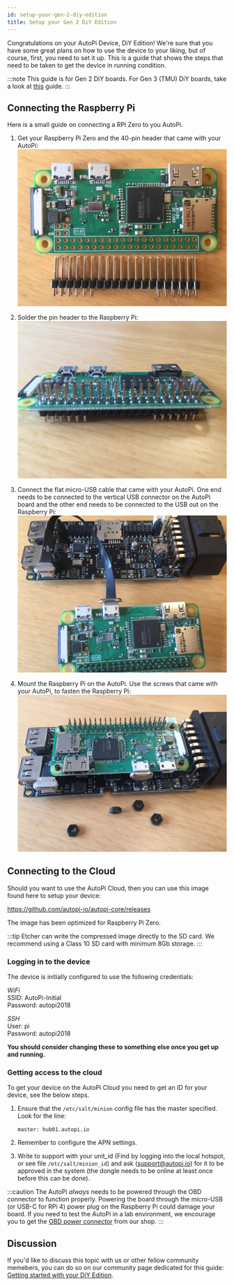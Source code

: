 ```yaml
---
id: setup-your-gen-2-diy-edition
title: Setup your Gen 2 DiY Edition
---
```


Congratulations on your AutoPi Device, DiY Edition! We're sure that you have some great plans on how to use
the device to your liking, but of course, first, you need to set it up. This is a guide that shows the
steps that need to be taken to get the device in running condition.

:::note
This guide is for Gen 2 DiY boards. For Gen 3 (TMU) DiY boards, take a look at
[this](setup_your_tmu_diy_edition.md) guide.
:::

## Connecting the Raspberry Pi
Here is a small guide on connecting a RPi Zero to you AutoPi.

1. Get your Raspberry Pi Zero and the 40-pin header that came with your AutoPi:
![rpi_zero_pinless](/img/guides/setup_your_gen_2_diy_edition/rpi_zero_pinless.jpeg) 

2. Solder the pin header to the Raspberry Pi:
![rpi_zero_pins_attached](/img/guides/setup_your_gen_2_diy_edition/rpi_zero_pins_attached.jpeg) 

3. Connect the flat micro-USB cable that came with your AutoPi. One end needs to be connected to the
vertical USB connector on the AutoPi board and the other end needs to be connected to the USB out on
the Raspberry Pi: 
![connect_diy_board_usb](/img/guides/setup_your_gen_2_diy_edition/connect_diy_board_usb.jpeg) 

4. Mount the Raspberry Pi on the AutoPi. Use the screws that came with your AutoPi, to fasten the
Raspberry Pi: 
![fasten_rpi_with_diy_board](/img/guides/setup_your_gen_2_diy_edition/fasten_rpi_with_diy_board.jpeg) 

## Connecting to the Cloud
Should you want to use the AutoPi Cloud, then you can use this image found here to setup your device:

https://github.com/autopi-io/autopi-core/releases

The image has been optimized for Raspberry Pi Zero.

:::tip
Etcher can write the compressed image directly to the SD card. We recommend using a Class 10
SD card with minimum 8Gb storage.
:::

### Logging in to the device

The device is initially configured to use the following credentials:

*WiFi*  
SSID: AutoPi-Initial  
Password: autopi2018  

*SSH*  
User: pi  
Password: autopi2018  

**You should consider changing these to something else once you get up and running.**

### Getting access to the cloud
To get your device on the AutoPi Cloud you need to get an ID for your device, see the below steps.

1. Ensure that the `/etc/salt/minion` config file has the master specified. Look for the line:

    ```
    master: hub01.autopi.io
    ```

2. Remember to configure the APN settings.
3. Write to support with your unit_id (Find by logging into the local hotspot, or see file
`/etc/salt/minion_id`) and ask (support@autopi.io) for it to be approved in the system (the dongle
needs to be online at least once before this can be done).

:::caution
The AutoPi *always* needs to be powered through the OBD connector to function properly.
Powering the board through the micro-USB (or USB-C for RPi 4) power plug on the Raspberry Pi could damage your
board. If you need to test the AutoPi in a lab environment, we encourage you to get the
[OBD power connector](https://shop.autopi.io/en/products/obd-ii-power-cable-10/) from our shop.
:::

## Discussion
If you'd like to discuss this topic with us or other fellow community memebers, you can do so on our community
page dedicated for this guide: [Getting started with your DiY Edition](https://community.autopi.io/t/getting-started-with-your-diy-edition/428).